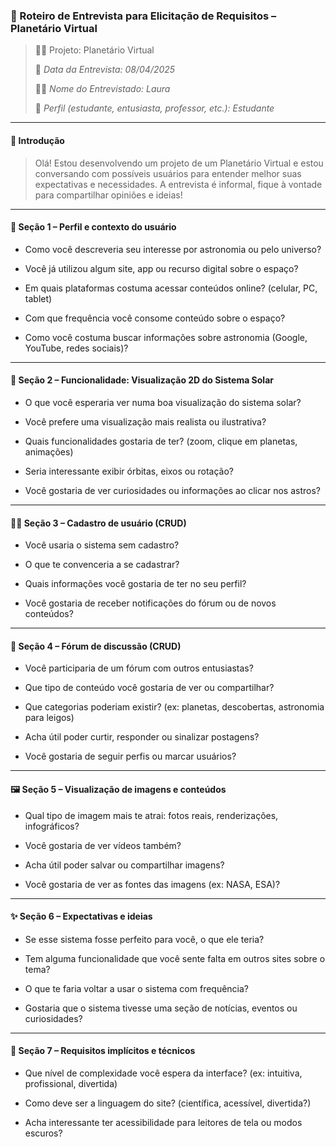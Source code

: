 

### 🌌 Roteiro de Entrevista para Elicitação de Requisitos – Planetário Virtual

> 👩‍🚀 Projeto: Planetário Virtual
>
>
> 📅 *Data da Entrevista: 08/04/2025*
>
> 🧑‍💬 *Nome do Entrevistado: Laura*
>
> 🪪 *Perfil (estudante, entusiasta, professor, etc.): Estudante*
>

---

#### 🧭 **Introdução**

> Olá! Estou desenvolvendo um projeto de um Planetário Virtual e estou conversando com possíveis usuários para entender melhor suas expectativas e necessidades. A entrevista é informal, fique à vontade para compartilhar opiniões e ideias!
> 

---

#### 🧾 **Seção 1 – Perfil e contexto do usuário**

- Como você descreveria seu interesse por astronomia ou pelo universo?

- Você já utilizou algum site, app ou recurso digital sobre o espaço?

- Em quais plataformas costuma acessar conteúdos online? (celular, PC, tablet)

- Com que frequência você consome conteúdo sobre o espaço?

- Como você costuma buscar informações sobre astronomia (Google, YouTube, redes sociais)?

---

#### 🌠 **Seção 2 – Funcionalidade: Visualização 2D do Sistema Solar**

- O que você esperaria ver numa boa visualização do sistema solar?

- Você prefere uma visualização mais realista ou ilustrativa?

- Quais funcionalidades gostaria de ter? (zoom, clique em planetas, animações)

- Seria interessante exibir órbitas,  eixos ou rotação?

- Você gostaria de ver curiosidades ou informações ao clicar nos astros?

---

#### 🧑‍🚀 **Seção 3 – Cadastro de usuário (CRUD)**

- Você usaria o sistema sem cadastro?

- O que te convenceria a se cadastrar?

- Quais informações você gostaria de ter no seu perfil?

- Você gostaria de receber notificações do fórum ou de novos conteúdos?

---

#### 💬 **Seção 4 – Fórum de discussão (CRUD)**

- Você participaria de um fórum com outros entusiastas?

- Que tipo de conteúdo você gostaria de ver ou compartilhar?


- Que categorias poderiam existir? (ex: planetas, descobertas, astronomia para leigos)

- Acha útil poder curtir, responder ou sinalizar postagens?

- Você gostaria de seguir perfis ou marcar usuários?

---

#### 🖼️ **Seção 5 – Visualização de imagens e conteúdos**

- Qual tipo de imagem mais te atrai: fotos reais, renderizações, infográficos?

- Você gostaria de ver vídeos também?

- Acha útil poder salvar ou compartilhar imagens?

- Você gostaria de ver as fontes das imagens (ex: NASA, ESA)?

---

#### ✨ **Seção 6 – Expectativas e ideias**

- Se esse sistema fosse perfeito para você, o que ele teria?

- Tem alguma funcionalidade que você sente falta em outros sites sobre o tema?

- O que te faria voltar a usar o sistema com frequência?

- Gostaria que o sistema tivesse uma seção de notícias, eventos ou curiosidades?

---

#### 🧠 **Seção 7 – Requisitos implícitos e técnicos**

- Que nível de complexidade você espera da interface? (ex: intuitiva, profissional, divertida)

- Como deve ser a linguagem do site? (científica, acessível, divertida?)

- Acha interessante ter acessibilidade para leitores de tela ou modos escuros?